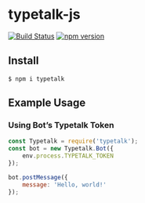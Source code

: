 typetalk-js
===

[![Build Status](https://travis-ci.com/is2ei/typetalk-js.svg?branch=master)][travis]
[![npm version](https://img.shields.io/npm/v/typetalk.svg)][npm]

[travis]: https://travis-ci.com/is2ei/typetalk-js
[npm]: https://badge.fury.io/js/typetalk-js

## Install

```
$ npm i typetalk
```

## Example Usage

### Using Bot’s Typetalk Token

```javascript
const Typetalk = require('typetalk');
const bot = new Typetalk.Bot({
    env.process.TYPETALK_TOKEN
});

bot.postMessage({
    message: 'Hello, world!'
});
```

